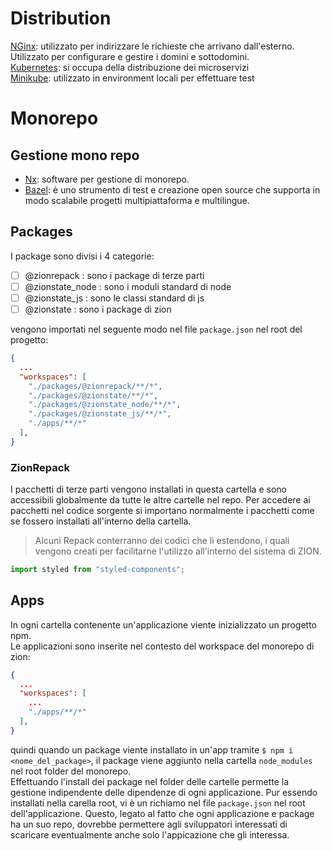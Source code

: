 # Distribution

[NGinx](https://www.nginx.com/): utilizzato per indirizzare
le richieste che arrivano dall'esterno. Utilizzato per
configurare e gestire i domini e sottodomini.</br>
[Kubernetes](https://kubernetes.io/): si occupa della
distribuzione dei microservizi<br/>
[Minikube](https://minikube.sigs.k8s.io/docs/): utilizzato
in environment locali per effettuare test

# Monorepo

## Gestione mono repo

- [Nx](https://nx.dev/): software per gestione di monorepo. </br>
- [Bazel](https://bazel.build/): è uno strumento di test e creazione open source che supporta in modo scalabile progetti multipiattaforma e multilingue.

## Packages

I package sono divisi i 4 categorie:

- [ ] @zionrepack : sono i package di terze parti
- [ ] @zionstate_node : sono i moduli standard di node
- [ ] @zionstate_js : sono le classi standard di js
- [ ] @zionstate : sono i package di zion

vengono importati nel seguente modo nel file `package.json`
nel root del progetto:

```json
{
  ...
  "workspaces": [
    "./packages/@zionrepack/**/*",
    "./packages/@zionstate/**/*",
    "./packages/@zionstate_node/**/*",
    "./packages/@zionstate_js/**/*",
    "./apps/**/*"
  ],
}
```

### ZionRepack

I pacchetti di terze parti vengono installati in questa
cartella e sono accessibili globalmente da tutte le altre
cartelle nel repo. Per accedere ai pacchetti nel codice
sorgente si importano normalmente i pacchetti come se
fossero installati all'interno della cartella. </br>

> Alcuni Repack conterranno dei codici che li estendono, i
> quali vengono creati per facilitarne l'utilizzo all'interno
> del sistema di ZION.

```js
import styled from "styled-components";
```

## Apps

In ogni cartella contenente un'applicazione viente
inizializzato un progetto npm.</br>
Le applicazioni sono inserite nel contesto del workspace del
monorepo di zion:

```json
{
  ...
  "workspaces": [
    ...
    "./apps/**/*"
  ],
}
```

quindi quando un package viente installato in un'app tramite
`$ npm i <nome_del_package>`, il package viene aggiunto
nella cartella `node_modules` nel root folder del
monorepo.</br>
Effettuando l'install dei package nel folder delle cartelle
permette la gestione indipendente delle dipendenze di ogni
applicazione. Pur essendo installati nella carella root, vi
è un richiamo nel file `package.json` nel root
dell'applicazione. Questo, legato al fatto che ogni
applicazione e package ha un suo repo, dovrebbe permettere
agli sviluppatori interessati di scaricare eventualmente
anche solo l'appicazione che gli interessa.</br>
